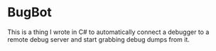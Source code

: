 # BugBot
This is a thing I wrote in C# to automatically connect a debugger to a remote debug server and start grabbing debug dumps from it.
